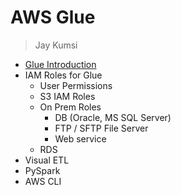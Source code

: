 # AWS Glue
> Jay Kumsi

* [Glue Introduction](https://github.com/jaykumsi/aws-glue/edit/main/Intro.md)
* IAM Roles for Glue
  * User Permissions
  * S3 IAM Roles
  * On Prem Roles
    * DB (Oracle, MS SQL Server)
    * FTP / SFTP File Server
    * Web service
  * RDS   
* Visual ETL
* PySpark
* AWS CLI
